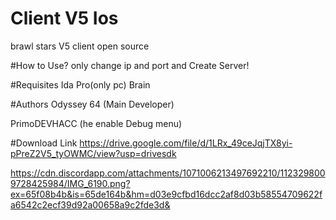 # Client V5 Ios

brawl stars V5 client open source

#How to Use?
only change ip and port
and Create Server!

#Requisites
Ida Pro(only pc)
Brain


#Authors
Odyssey 64 (Main Developer)

PrimoDEVHACC (he enable Debug menu)

#Download Link
https://drive.google.com/file/d/1LRx_49ceJqjTX8yi-pPreZ2V5_tyOWMC/view?usp=drivesdk



https://cdn.discordapp.com/attachments/1071006213497692210/1123298009728425984/IMG_6190.png?ex=65f08b4b&is=65de164b&hm=d03e9cfbd16dcc2af8d03b58554709622fa6542c2ecf39d92a00658a9c2fde3d&